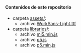 #### Contenidos de este repositorio

* carpeta [assets/](assets/):
   * archivo [WorkSans-Light.ttf](WorkSans-Light.ttf)
* carpeta [libraries/](libraries/):
   * archivo [ml5.min.js](ml5.min.js)
   * archivo [p5.js](p5.js)
   * archivo [p5.min.js](p5.min.js)

